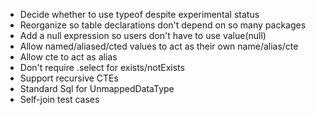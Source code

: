 * Decide whether to use typeof despite experimental status
* Reorganize so table declarations don't depend on so many packages
* Add a null expression so users don't have to use value(null)
* Allow named/aliased/cted values to act as their own name/alias/cte
* Allow cte to act as alias
* Don't require .select for exists/notExists
* Support recursive CTEs
* Standard Sql for UnmappedDataType
* Self-join test cases